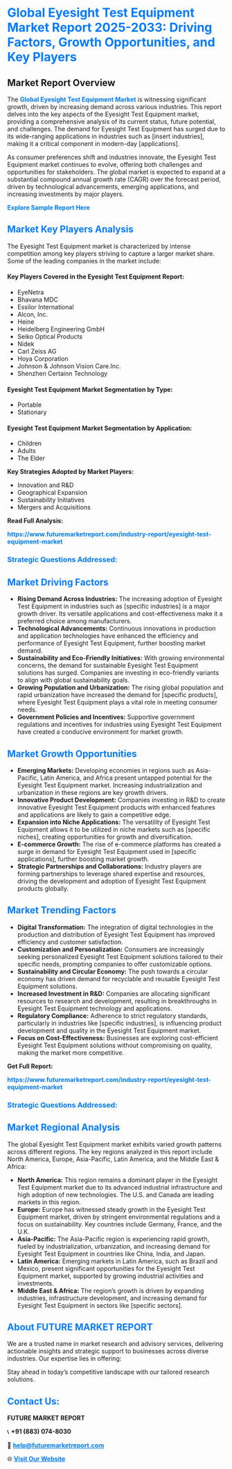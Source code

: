 <h1 style="color: #007BFF;">Global Eyesight Test Equipment Market Report 2025-2033: Driving Factors, Growth Opportunities, and Key Players</h1>

<section id="overview">
<h2>Market Report Overview</h2>
<p>The <a href="https://www.futuremarketreport.com/industry-report/eyesight-test-equipment-market" style="color: #007BFF; text-decoration: none;"><strong>Global Eyesight Test Equipment Market</strong></a> is witnessing significant growth, driven by increasing demand across various industries. This report delves into the key aspects of the Eyesight Test Equipment market, providing a comprehensive analysis of its current status, future potential, and challenges. The demand for Eyesight Test Equipment has surged due to its wide-ranging applications in industries such as [insert industries], making it a critical component in modern-day [applications].</p>
<p>As consumer preferences shift and industries innovate, the Eyesight Test Equipment market continues to evolve, offering both challenges and opportunities for stakeholders. The global market is expected to expand at a substantial compound annual growth rate (CAGR) over the forecast period, driven by technological advancements, emerging applications, and increasing investments by major players.</p>
</section>

<section id="overview">
<p><a href="https://www.futuremarketreport.com/request-sample/reportId=55017" style="color: #007BFF; text-decoration: none;"><strong>Explore Sample Report Here</strong></a></p>
</section>

<section id="key-players">
<h2 style="color: #007BFF;">Market Key Players Analysis</h2>
<p>The Eyesight Test Equipment market is characterized by intense competition among key players striving to capture a larger market share. Some of the leading companies in the market include:</p>
<h4>Key Players Covered in the Eyesight Test Equipment Report:</h4>
<ul><li>EyeNetra</li><li>Bhavana MDC</li><li>Essilor International</li><li>Alcon, Inc.</li><li>Heine</li><li>Heidelberg Engineering GmbH</li><li>Seiko Optical Products</li><li>Nidek</li><li>Carl Zeiss AG</li><li>Hoya Corporation</li><li>Johnson &amp; Johnson Vision Care.Inc.</li><li>Shenzhen Certainn Technology</li></ul>
<h4>Eyesight Test Equipment Market Segmentation by Type:</h4>
<ul><li>Portable</li><li>Stationary</li></ul>

<h4>Eyesight Test Equipment Market Segmentation by Application:</h4>
<ul><li>Children</li><li>Adults</li><li>The Elder</li></ul>
<p><strong>Key Strategies Adopted by Market Players:</strong></p>
<ul>
<li>Innovation and R&D</li>
<li>Geographical Expansion</li>
<li>Sustainability Initiatives</li>
<li>Mergers and Acquisitions</li>
</ul>
</section>

<section>
<p><strong>Read Full Analysis: </strong></p><a href="https://www.futuremarketreport.com/industry-report/eyesight-test-equipment-market" style="color: #007BFF; text-decoration: none;"><strong>https://www.futuremarketreport.com/industry-report/eyesight-test-equipment-market</strong></a>
<h3 style="color: #007BFF;">Strategic Questions Addressed:</h3>
</section>

<section id="driving-factors">
<h2 style="color: #007BFF;">Market Driving Factors</h2>
<ul>
<li><strong>Rising Demand Across Industries:</strong> The increasing adoption of Eyesight Test Equipment in industries such as [specific industries] is a major growth driver. Its versatile applications and cost-effectiveness make it a preferred choice among manufacturers.</li>
<li><strong>Technological Advancements:</strong> Continuous innovations in production and application technologies have enhanced the efficiency and performance of Eyesight Test Equipment, further boosting market demand.</li>
<li><strong>Sustainability and Eco-Friendly Initiatives:</strong> With growing environmental concerns, the demand for sustainable Eyesight Test Equipment solutions has surged. Companies are investing in eco-friendly variants to align with global sustainability goals.</li>
<li><strong>Growing Population and Urbanization:</strong> The rising global population and rapid urbanization have increased the demand for [specific products], where Eyesight Test Equipment plays a vital role in meeting consumer needs.</li>
<li><strong>Government Policies and Incentives:</strong> Supportive government regulations and incentives for industries using Eyesight Test Equipment have created a conducive environment for market growth.</li>
</ul>
</section>

<section id="growth-opportunities">
<h2 style="color: #007BFF;">Market Growth Opportunities</h2>
<ul>
<li><strong>Emerging Markets:</strong> Developing economies in regions such as Asia-Pacific, Latin America, and Africa present untapped potential for the Eyesight Test Equipment market. Increasing industrialization and urbanization in these regions are key growth drivers.</li>
<li><strong>Innovative Product Development:</strong> Companies investing in R&D to create innovative Eyesight Test Equipment products with enhanced features and applications are likely to gain a competitive edge.</li>
<li><strong>Expansion into Niche Applications:</strong> The versatility of Eyesight Test Equipment allows it to be utilized in niche markets such as [specific niches], creating opportunities for growth and diversification.</li>
<li><strong>E-commerce Growth:</strong> The rise of e-commerce platforms has created a surge in demand for Eyesight Test Equipment used in [specific applications], further boosting market growth.</li>
<li><strong>Strategic Partnerships and Collaborations:</strong> Industry players are forming partnerships to leverage shared expertise and resources, driving the development and adoption of Eyesight Test Equipment products globally.</li>
</ul>
</section>

<section id="trending-factors">
<h2 style="color: #007BFF;">Market Trending Factors</h2>
<ul>
<li><strong>Digital Transformation:</strong> The integration of digital technologies in the production and distribution of Eyesight Test Equipment has improved efficiency and customer satisfaction.</li>
<li><strong>Customization and Personalization:</strong> Consumers are increasingly seeking personalized Eyesight Test Equipment solutions tailored to their specific needs, prompting companies to offer customizable options.</li>
<li><strong>Sustainability and Circular Economy:</strong> The push towards a circular economy has driven demand for recyclable and reusable Eyesight Test Equipment solutions.</li>
<li><strong>Increased Investment in R&D:</strong> Companies are allocating significant resources to research and development, resulting in breakthroughs in Eyesight Test Equipment technology and applications.</li>
<li><strong>Regulatory Compliance:</strong> Adherence to strict regulatory standards, particularly in industries like [specific industries], is influencing product development and quality in the Eyesight Test Equipment market.</li>
<li><strong>Focus on Cost-Effectiveness:</strong> Businesses are exploring cost-efficient Eyesight Test Equipment solutions without compromising on quality, making the market more competitive.</li>
</ul>
</section>

<section>
<p><strong>Get Full Report: </strong></p><a href="https://www.futuremarketreport.com/industry-report/eyesight-test-equipment-market" style="color: #007BFF; text-decoration: none;"><strong>https://www.futuremarketreport.com/industry-report/eyesight-test-equipment-market</strong></a>
<h3 style="color: #007BFF;">Strategic Questions Addressed:</h3>
</section>


<section id="regional-analysis">
<h2 style="color: #007BFF;">Market Regional Analysis</h2>
<p>The global Eyesight Test Equipment market exhibits varied growth patterns across different regions. The key regions analyzed in this report include North America, Europe, Asia-Pacific, Latin America, and the Middle East & Africa:</p>
<ul>
<li><strong>North America:</strong> This region remains a dominant player in the Eyesight Test Equipment market due to its advanced industrial infrastructure and high adoption of new technologies. The U.S. and Canada are leading markets in this region.</li>
<li><strong>Europe:</strong> Europe has witnessed steady growth in the Eyesight Test Equipment market, driven by stringent environmental regulations and a focus on sustainability. Key countries include Germany, France, and the U.K.</li>
<li><strong>Asia-Pacific:</strong> The Asia-Pacific region is experiencing rapid growth, fueled by industrialization, urbanization, and increasing demand for Eyesight Test Equipment in countries like China, India, and Japan.</li>
<li><strong>Latin America:</strong> Emerging markets in Latin America, such as Brazil and Mexico, present significant opportunities for the Eyesight Test Equipment market, supported by growing industrial activities and investments.</li>
<li><strong>Middle East & Africa:</strong> The region’s growth is driven by expanding industries, infrastructure development, and increasing demand for Eyesight Test Equipment in sectors like [specific sectors].</li>
</ul>
</section>

<footer>
<h2 style="color: #007BFF;">About FUTURE MARKET REPORT</h2>
<p>We are a trusted name in market research and advisory services, delivering actionable insights and strategic support to businesses across diverse industries. Our expertise lies in offering:</p>

<p>Stay ahead in today’s competitive landscape with our tailored research solutions.</p>

<h2 style="color: #007BFF;">Contact Us:</h2>
<p><strong>FUTURE MARKET REPORT</strong></p>
<p>📞 <strong>+91 (883) 074-8030</strong></p>
<p>📧 <strong><a href="mailto:help@futuremarketreport.com" style="color: #007BFF;">help@futuremarketreport.com</a></strong></p>
<p>🌐 <strong><a href="https://www.futuremarketreport.com/" style="color: #007BFF;">Visit Our Website</a></strong></p>
</footer>